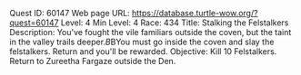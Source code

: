 Quest ID: 60147
Web page URL: https://database.turtle-wow.org/?quest=60147
Level: 4
Min Level: 4
Race: 434
Title: Stalking the Felstalkers
Description: You've fought the vile familiars outside the coven, but the taint in the valley trails deeper.$B$BYou must go inside the coven and slay the felstalkers. Return and you'll be rewarded.
Objective: Kill 10 Felstalkers. Return to Zureetha Fargaze outside the Den.
